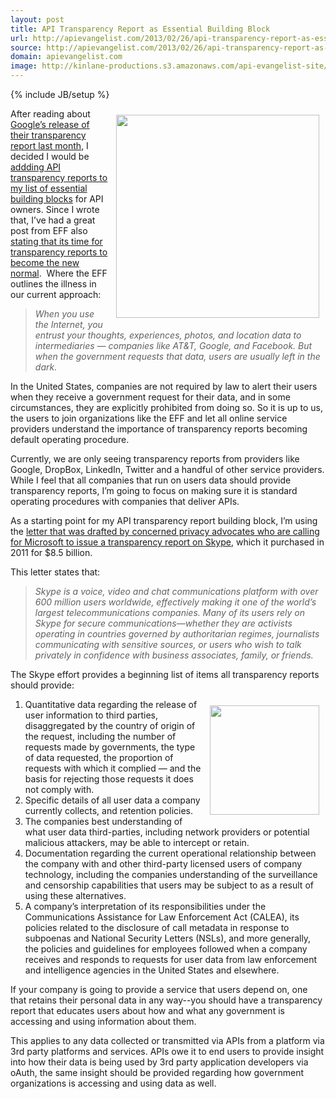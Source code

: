 ```yaml
---
layout: post
title: API Transparency Report as Essential Building Block
url: http://apievangelist.com/2013/02/26/api-transparency-report-as-essential-building-block/
source: http://apievangelist.com/2013/02/26/api-transparency-report-as-essential-building-block/
domain: apievangelist.com
image: http://kinlane-productions.s3.amazonaws.com/api-evangelist-site/blog/tag-cloud-transparency-report.jpg
---
```

{% include JB/setup %}<p><p><img style="padding: 10px;" src="https://s3.amazonaws.com/kinlane-productions/api-evangelist/tag-cloud-transparency-report.jpg" alt="" width="325" align="right" /></p>
<p>After reading about <a href="http://googleblog.blogspot.com/2013/01/transparency-report-what-it-takes-for.html">Google&rsquo;s release of their transparency report last month</a>, I decided I would be <a href="http://apivoice.com/2013/01/23/making-transparency-reports-standard-operating-procedure/">addding API transparency reports to my list of essential building blocks</a> for API owners. Since I wrote that, I&rsquo;ve had a great post from EFF also <a href="https://www.eff.org/deeplinks/2013/01/its-time-transparency-reports-become-new-normal">stating that its time for transparency reports to become the new normal</a>. &nbsp;Where the EFF outlines the illness in our current approach:</p>
<blockquote><em>When you use the Internet, you entrust your thoughts, experiences, photos, and location data to intermediaries &mdash; companies like AT&amp;T, Google, and Facebook. But when the government requests that data, users are usually left in the dark.</em></blockquote>
<p>In the United States, companies are not required by law to alert their users when they receive a government request for their data, and in some circumstances, they are explicitly prohibited from doing so.   So it is up to us, the users to join organizations like the EFF and let all online service providers understand the importance of transparency reports becoming default operating procedure.</p>
<p>Currently, we are only seeing transparency reports from providers like Google, DropBox, LinkedIn, Twitter and a handful of other service providers.  While I feel that all companies that run on users data should provide transparency reports, I&rsquo;m going to focus on making sure it is standard operating procedures with companies that deliver APIs.</p>
<p>As a starting point for my API transparency report building block, I&rsquo;m using the <a href="http://www.skypeopenletter.com/">letter that was drafted by concerned privacy advocates who are calling for Microsoft to issue a transparency report on Skype</a>, which it purchased in 2011 for $8.5 billion.</p>
<p>This letter states that:</p>
<blockquote><em> Skype is a voice, video and chat communications platform with over 600 million users worldwide, effectively making it one of the world&rsquo;s largest telecommunications companies.   Many of its users rely on Skype for secure communications&mdash;whether they are activists operating in countries governed by authoritarian regimes, journalists communicating with sensitive sources, or users who wish to talk privately in confidence with business associates, family, or friends. </em></blockquote>
<p>The Skype effort provides a beginning list of items all transparency reports should provide:</p>
<p><a href="https://www.eff.org/" target="_blank"><img style="padding: 10px;" src="https://s3.amazonaws.com/kinlane-productions/api-evangelist/electronic-frontier-foundation/electronic-frontier-foundation-logo.gif" alt="" width="175" align="right" /></a></p>
<ol class="mainlist">
<li>Quantitative data regarding the release of user information to third parties, disaggregated by the country of origin of the request, including the number of requests made by governments, the type of data requested, the proportion of requests with which it complied &mdash; and the basis for rejecting those requests it does not comply with.</li>
<li>Specific details of all user data a company currently collects, and retention policies.</li>
<li>The companies best understanding of what user data third-parties, including network providers or potential malicious attackers, may be able to intercept or retain.</li>
<li>Documentation regarding the current operational relationship between the company with and other third-party licensed users of company technology, including the companies understanding of the surveillance and censorship capabilities that users may be subject to as a result of using these alternatives.</li>
<li>A company&rsquo;s interpretation of its responsibilities under the Communications Assistance for Law Enforcement Act (CALEA), its policies related to the disclosure of call metadata in response to subpoenas and National Security Letters (NSLs), and more generally, the policies and guidelines for employees followed when a company receives and responds to requests for user data from law enforcement and intelligence agencies in the United States and elsewhere.</li>
</ol>
<p>If your company is going to provide a service that users depend on, one that retains their personal data in any way--you should have a transparency report that educates users about how and what any government is accessing and using information about them.</p>
<p>This applies to any data collected or transmitted via APIs from a platform via 3rd party platforms and services.  APIs owe it to end users to provide insight into how their data is being used by 3rd party application developers via oAuth, the same insight should be provided regarding how government organizations is accessing and using data as well.</p></p>
